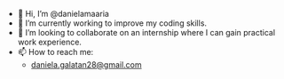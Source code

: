 - 👋 Hi, I’m @danielamaaria
- 👀 I’m currently working to improve my coding skills.
- 👯 I’m looking to collaborate on an internship where I can gain practical work experience.
- 📫 How to reach me: 
  * daniela.galatan28@gmail.com

<!---
danielamaaria/danielamaaria is a ✨ special ✨ repository because its `README.md` (this file) appears on your GitHub profile.
You can click the Preview link to take a look at your changes.

- 🔭 I’m currently working on ...
- 🌱 I’m currently learning ...
- 👯 I’m looking to collaborate on ...
- 🤔 I’m looking for help with ...
- 💬 Ask me about ...
- 📫 How to reach me: ...
- 😄 Pronouns: ...
- ⚡ Fun fact: ...
-->
